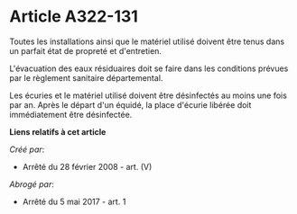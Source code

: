 # Article A322-131

Toutes les installations ainsi que le matériel utilisé doivent être tenus dans un parfait état de propreté et d'entretien.

L'évacuation des eaux résiduaires doit se faire dans les conditions prévues par le règlement sanitaire départemental.

Les écuries et le matériel utilisé doivent être désinfectés au moins une fois par an. Après le départ d'un équidé, la place
d'écurie libérée doit immédiatement être désinfectée.

**Liens relatifs à cet article**

_Créé par_:

  - Arrêté du 28 février 2008 - art. (V)

_Abrogé par_:

  - Arrêté du 5 mai 2017 - art. 1
